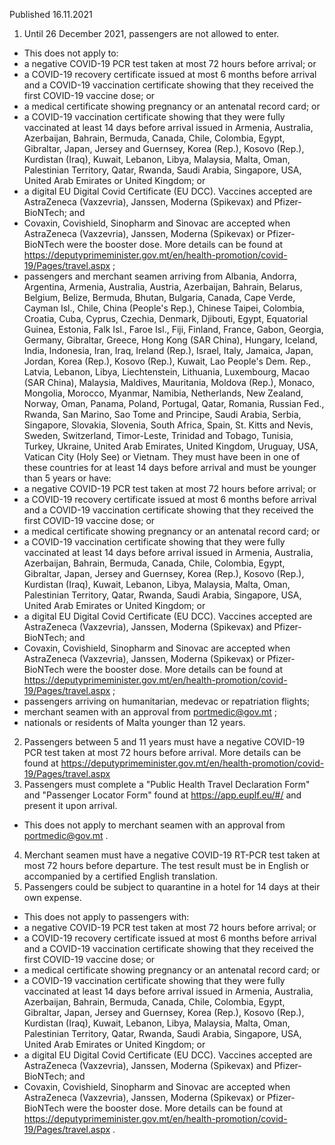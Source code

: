 Published 16.11.2021
1. Until 26 December 2021, passengers are not allowed to enter.
- This does not apply to:
- a negative COVID-19 PCR test taken at most 72 hours before arrival; or
- a COVID-19 recovery certificate issued at most 6 months before arrival and a COVID-19 vaccination certificate showing that they received the first COVID-19 vaccine dose; or
- a medical certificate showing pregnancy or an antenatal record card; or
- a COVID-19 vaccination certificate showing that they were fully vaccinated at least 14 days before arrival issued in Armenia, Australia, Azerbaijan, Bahrain, Bermuda, Canada, Chile, Colombia, Egypt, Gibraltar, Japan, Jersey and Guernsey, Korea (Rep.), Kosovo (Rep.), Kurdistan (Iraq), Kuwait, Lebanon, Libya, Malaysia, Malta, Oman, Palestinian Territory, Qatar, Rwanda, Saudi Arabia, Singapore, USA, United Arab Emirates or United Kingdom; or
- a digital EU Digital Covid Certificate (EU DCC).
Vaccines accepted are AstraZeneca (Vaxzevria), Janssen, Moderna (Spikevax) and Pfizer-BioNTech; and
- Covaxin, Covishield, Sinopharm and Sinovac are accepted when AstraZeneca (Vaxzevria), Janssen, Moderna (Spikevax) or Pfizer-BioNTech were the booster dose.
More details can be found at <a href="https://deputyprimeminister.gov.mt/en/health-promotion/covid-19/Pages/travel.aspx">https://deputyprimeminister.gov.mt/en/health-promotion/covid-19/Pages/travel.aspx</a> ;
- passengers and merchant seamen arriving from Albania, Andorra, Argentina, Armenia, Australia, Austria, Azerbaijan, Bahrain, Belarus, Belgium, Belize, Bermuda, Bhutan, Bulgaria, Canada, Cape Verde, Cayman Isl., Chile, China (People's Rep.), Chinese Taipei, Colombia, Croatia, Cuba, Cyprus, Czechia, Denmark, Djibouti, Egypt, Equatorial Guinea, Estonia, Falk Isl., Faroe Isl., Fiji, Finland, France, Gabon, Georgia, Germany, Gibraltar, Greece, Hong Kong (SAR China), Hungary, Iceland, India, Indonesia, Iran, Iraq, Ireland (Rep.), Israel, Italy, Jamaica, Japan, Jordan, Korea (Rep.), Kosovo (Rep.), Kuwait, Lao People's Dem. Rep., Latvia, Lebanon, Libya, Liechtenstein, Lithuania, Luxembourg, Macao (SAR China), Malaysia, Maldives, Mauritania, Moldova (Rep.), Monaco, Mongolia, Morocco, Myanmar, Namibia, Netherlands, New Zealand, Norway, Oman, Panama, Poland, Portugal, Qatar, Romania, Russian Fed., Rwanda, San Marino, Sao Tome and Principe, Saudi Arabia, Serbia, Singapore, Slovakia, Slovenia, South Africa, Spain, St. Kitts and Nevis, Sweden, Switzerland, Timor-Leste, Trinidad and Tobago, Tunisia, Turkey, Ukraine, United Arab Emirates, United Kingdom, Uruguay, USA, Vatican City (Holy See) or Vietnam. They must have been in one of these countries for at least 14 days before arrival and must be younger than 5 years or have:
- a negative COVID-19 PCR test taken at most 72 hours before arrival; or
- a COVID-19 recovery certificate issued at most 6 months before arrival and a COVID-19 vaccination certificate showing that they received the first COVID-19 vaccine dose; or
- a medical certificate showing pregnancy or an antenatal record card; or
- a COVID-19 vaccination certificate showing that they were fully vaccinated at least 14 days before arrival issued in Armenia, Australia, Azerbaijan, Bahrain, Bermuda, Canada, Chile, Colombia, Egypt, Gibraltar, Japan, Jersey and Guernsey, Korea (Rep.), Kosovo (Rep.), Kurdistan (Iraq), Kuwait, Lebanon, Libya, Malaysia, Malta, Oman, Palestinian Territory, Qatar, Rwanda, Saudi Arabia, Singapore, USA, United Arab Emirates or United Kingdom; or
- a digital EU Digital Covid Certificate (EU DCC).
Vaccines accepted are AstraZeneca (Vaxzevria), Janssen, Moderna (Spikevax) and Pfizer-BioNTech; and
- Covaxin, Covishield, Sinopharm and Sinovac are accepted when AstraZeneca (Vaxzevria), Janssen, Moderna (Spikevax) or Pfizer-BioNTech were the booster dose.
More details can be found at <a href="https://deputyprimeminister.gov.mt/en/health-promotion/covid-19/Pages/travel.aspx">https://deputyprimeminister.gov.mt/en/health-promotion/covid-19/Pages/travel.aspx</a> ;
- passengers arriving on humanitarian, medevac or repatriation flights;
- merchant seamen with an approval from <a href="mailto:portmedic@gov.mt">portmedic@gov.mt</a> ;
- nationals or residents of Malta younger than 12 years.
2. Passengers between 5 and 11 years must have a negative COVID-19 PCR test taken at most 72 hours before arrival. More details can be found at <a href="https://deputyprimeminister.gov.mt/en/health-promotion/covid-19/Pages/travel.aspx">https://deputyprimeminister.gov.mt/en/health-promotion/covid-19/Pages/travel.aspx</a>
3. Passengers must complete a "Public Health Travel Declaration Form" and "Passenger Locator Form" found at <a href="https://app.euplf.eu/#/">https://app.euplf.eu/#/</a> and present it upon arrival.
- This does not apply to merchant seamen with an approval from <a href="mailto:portmedic@gov.mt">portmedic@gov.mt</a> .
4. Merchant seamen must have a negative COVID-19 RT-PCR test taken at most 72 hours before departure. The test result must be in English or accompanied by a certified English translation.
5. Passengers could be subject to quarantine in a hotel for 14 days at their own expense.
- This does not apply to passengers with:
- a negative COVID-19 PCR test taken at most 72 hours before arrival; or
- a COVID-19 recovery certificate issued at most 6 months before arrival and a COVID-19 vaccination certificate showing that they received the first COVID-19 vaccine dose; or
- a medical certificate showing pregnancy or an antenatal record card; or
- a COVID-19 vaccination certificate showing that they were fully vaccinated at least 14 days before arrival issued in Armenia, Australia, Azerbaijan, Bahrain, Bermuda, Canada, Chile, Colombia, Egypt, Gibraltar, Japan, Jersey and Guernsey, Korea (Rep.), Kosovo (Rep.), Kurdistan (Iraq), Kuwait, Lebanon, Libya, Malaysia, Malta, Oman, Palestinian Territory, Qatar, Rwanda, Saudi Arabia, Singapore, USA, United Arab Emirates or United Kingdom; or
- a digital EU Digital Covid Certificate (EU DCC).
Vaccines accepted are AstraZeneca (Vaxzevria), Janssen, Moderna (Spikevax) and Pfizer-BioNTech; and
- Covaxin, Covishield, Sinopharm and Sinovac are accepted when AstraZeneca (Vaxzevria), Janssen, Moderna (Spikevax) or Pfizer-BioNTech were the booster dose.
More details can be found at <a href="https://deputyprimeminister.gov.mt/en/health-promotion/covid-19/Pages/travel.aspx">https://deputyprimeminister.gov.mt/en/health-promotion/covid-19/Pages/travel.aspx</a> .